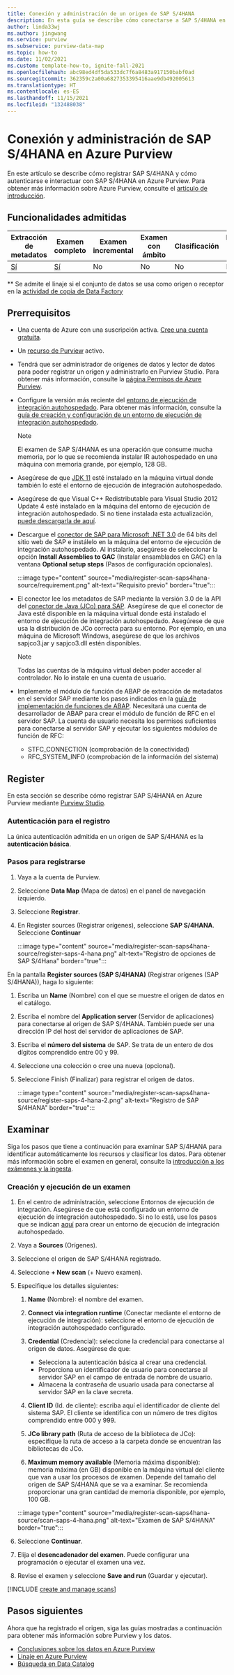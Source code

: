 ```yaml
---
title: Conexión y administración de un origen de SAP S/4HANA
description: En esta guía se describe cómo conectarse a SAP S/4HANA en Azure Purview y cómo usar las características de Purview para examinar y administrar el origen de SAP S/4HANA.
author: linda33wj
ms.author: jingwang
ms.service: purview
ms.subservice: purview-data-map
ms.topic: how-to
ms.date: 11/02/2021
ms.custom: template-how-to, ignite-fall-2021
ms.openlocfilehash: abc98ed4df5da533dc7f6a8483a917150babf0ad
ms.sourcegitcommit: 362359c2a00a6827353395416aae9db492005613
ms.translationtype: HT
ms.contentlocale: es-ES
ms.lasthandoff: 11/15/2021
ms.locfileid: "132488038"
---
```

# <a name="connect-to-and-manage-sap-s4hana-in-azure-purview"></a>Conexión y administración de SAP S/4HANA en Azure Purview

En este artículo se describe cómo registrar SAP S/4HANA y cómo autenticarse e interactuar con SAP S/4HANA en Azure Purview. Para obtener más información sobre Azure Purview, consulte el [artículo de introducción](overview.md).

## <a name="supported-capabilities"></a>Funcionalidades admitidas

|**Extracción de metadatos**|  **Examen completo**  |**Examen incremental**|**Examen con ámbito**|**Clasificación**|**Directiva de acceso**|**Lineage**|
|---|---|---|---|---|---|---|
| [Sí](#register)| [Sí](#scan)| No | No | No | No| [Sí**](how-to-lineage-sapecc.md)|

\** Se admite el linaje si el conjunto de datos se usa como origen o receptor en la [actividad de copia de Data Factory](how-to-link-azure-data-factory.md) 

## <a name="prerequisites"></a>Prerrequisitos

* Una cuenta de Azure con una suscripción activa. [Cree una cuenta gratuita](https://azure.microsoft.com/free/?WT.mc_id=A261C142F).

* Un [recurso de Purview](create-catalog-portal.md) activo.

* Tendrá que ser administrador de orígenes de datos y lector de datos para poder registrar un origen y administrarlo en Purview Studio. Para obtener más información, consulte la [página Permisos de Azure Purview](catalog-permissions.md).

* Configure la versión más reciente del [entorno de ejecución de integración autohospedado](https://www.microsoft.com/download/details.aspx?id=39717). Para obtener más información, consulte la [guía de creación y configuración de un entorno de ejecución de integración autohospedado](../data-factory/create-self-hosted-integration-runtime.md).

    >[!NOTE]
    >El examen de SAP S/4HANA es una operación que consume mucha memoria, por lo que se recomienda instalar IR autohospedado en una máquina con memoria grande, por ejemplo, 128 GB.

* Asegúrese de que [JDK 11](https://www.oracle.com/java/technologies/javase-jdk11-downloads.html) esté instalado en la máquina virtual donde también lo esté el entorno de ejecución de integración autohospedado.

* Asegúrese de que Visual C++ Redistributable para Visual Studio 2012 Update 4 esté instalado en la máquina del entorno de ejecución de integración autohospedado. Si no tiene instalada esta actualización, [puede descargarla de aquí](https://www.microsoft.com/download/details.aspx?id=30679).

* Descargue el [conector de SAP para Microsoft .NET 3.0](https://support.sap.com/en/product/connectors/msnet.html) de 64 bits del sitio web de SAP e instálelo en la máquina del entorno de ejecución de integración autohospedado. Al instalarlo, asegúrese de seleccionar la opción **Install Assemblies to GAC** (Instalar ensamblados en GAC) en la ventana **Optional setup steps** (Pasos de configuración opcionales).

    :::image type="content" source="media/register-scan-saps4hana-source/requirement.png" alt-text="Requisito previo" border="true":::

* El conector lee los metadatos de SAP mediante la versión 3.0 de la API del [conector de Java (JCo) para SAP](https://support.sap.com/en/product/connectors/jco.html). Asegúrese de que el conector de Java esté disponible en la máquina virtual donde está instalado el entorno de ejecución de integración autohospedado. Asegúrese de que usa la distribución de JCo correcta para su entorno. Por ejemplo, en una máquina de Microsoft Windows, asegúrese de que los archivos sapjco3.jar y sapjco3.dll estén disponibles.

    > [!Note]
    >Todas las cuentas de la máquina virtual deben poder acceder al controlador. No lo instale en una cuenta de usuario.

* Implemente el módulo de función de ABAP de extracción de metadatos en el servidor SAP mediante los pasos indicados en la [guía de implementación de funciones de ABAP](abap-functions-deployment-guide.md). Necesitará una cuenta de desarrollador de ABAP para crear el módulo de función de RFC en el servidor SAP. La cuenta de usuario necesita los permisos suficientes para conectarse al servidor SAP y ejecutar los siguientes módulos de función de RFC:
  * STFC_CONNECTION (comprobación de la conectividad)
  * RFC_SYSTEM_INFO (comprobación de la información del sistema)

## <a name="register"></a>Register

En esta sección se describe cómo registrar SAP S/4HANA en Azure Purview mediante [Purview Studio](https://web.purview.azure.com/).

### <a name="authentication-for-registration"></a>Autenticación para el registro

La única autenticación admitida en un origen de SAP S/4HANA es la **autenticación básica**.

### <a name="steps-to-register"></a>Pasos para registrarse

1. Vaya a la cuenta de Purview.
1. Seleccione **Data Map** (Mapa de datos) en el panel de navegación izquierdo.
1. Seleccione **Registrar**.
1. En Register sources (Registrar orígenes), seleccione **SAP S/4HANA**. Seleccione **Continuar**

    :::image type="content" source="media/register-scan-saps4hana-source/register-saps-4-hana.png" alt-text="Registro de opciones de SAP S/4Hana" border="true":::

En la pantalla **Register sources (SAP S/4HANA)** (Registrar orígenes (SAP S/4HANA)), haga lo siguiente:

1. Escriba un **Name** (Nombre) con el que se muestre el origen de datos en el catálogo.

1. Escriba el nombre del **Application server** (Servidor de aplicaciones) para conectarse al origen de SAP S/4HANA. También puede ser una dirección IP del host del servidor de aplicaciones de SAP.

1. Escriba el **número del sistema** de SAP. Se trata de un entero de dos dígitos comprendido entre 00 y 99.

1. Seleccione una colección o cree una nueva (opcional).

1. Seleccione Finish (Finalizar) para registrar el origen de datos.

    :::image type="content" source="media/register-scan-saps4hana-source/register-saps-4-hana-2.png" alt-text="Registro de SAP S/4HANA" border="true":::

## <a name="scan"></a>Examinar

Siga los pasos que tiene a continuación para examinar SAP S/4HANA para identificar automáticamente los recursos y clasificar los datos. Para obtener más información sobre el examen en general, consulte la [introducción a los exámenes y la ingesta](concept-scans-and-ingestion.md).

### <a name="create-and-run-scan"></a>Creación y ejecución de un examen

1. En el centro de administración, seleccione Entornos de ejecución de integración. Asegúrese de que está configurado un entorno de ejecución de integración autohospedado. Si no lo está, use los pasos que se indican [aquí](./manage-integration-runtimes.md) para crear un entorno de ejecución de integración autohospedado.

1. Vaya a **Sources** (Orígenes).

1. Seleccione el origen de SAP S/4HANA registrado.

1. Seleccione **+ New scan** (+ Nuevo examen).

1. Especifique los detalles siguientes:

    1. **Name** (Nombre): el nombre del examen.

    1. **Connect via integration runtime** (Conectar mediante el entorno de ejecución de integración): seleccione el entorno de ejecución de integración autohospedado configurado.

    1. **Credential** (Credencial): seleccione la credencial para conectarse al origen de datos. Asegúrese de que:

        * Selecciona la autenticación básica al crear una credencial.
        * Proporciona un identificador de usuario para conectarse al servidor SAP en el campo de entrada de nombre de usuario.
        * Almacena la contraseña de usuario usada para conectarse al servidor SAP en la clave secreta.

    1. **Client ID** (Id. de cliente): escriba aquí el identificador de cliente del sistema SAP. El cliente se identifica con un número de tres dígitos comprendido entre 000 y 999.

    1. **JCo library path** (Ruta de acceso de la biblioteca de JCo): especifique la ruta de acceso a la carpeta donde se encuentran las bibliotecas de JCo.

    1. **Maximum memory available** (Memoria máxima disponible): memoria máxima (en GB) disponible en la máquina virtual del cliente que van a usar los procesos de examen. Depende del tamaño del origen de SAP S/4HANA que se va a examinar. Se recomienda proporcionar una gran cantidad de memoria disponible, por ejemplo, 100 GB.

    :::image type="content" source="media/register-scan-saps4hana-source/scan-saps-4-hana.png" alt-text="Examen de SAP S/4HANA" border="true":::

1. Seleccione **Continuar**.

1. Elija el **desencadenador del examen**. Puede configurar una programación o ejecutar el examen una vez.

1. Revise el examen y seleccione **Save and run** (Guardar y ejecutar).

[!INCLUDE [create and manage scans](includes/view-and-manage-scans.md)]

## <a name="next-steps"></a>Pasos siguientes

Ahora que ha registrado el origen, siga las guías mostradas a continuación para obtener más información sobre Purview y los datos.

- [Conclusiones sobre los datos en Azure Purview](concept-insights.md)
- [Linaje en Azure Purview](catalog-lineage-user-guide.md)
- [Búsqueda en Data Catalog](how-to-search-catalog.md)

